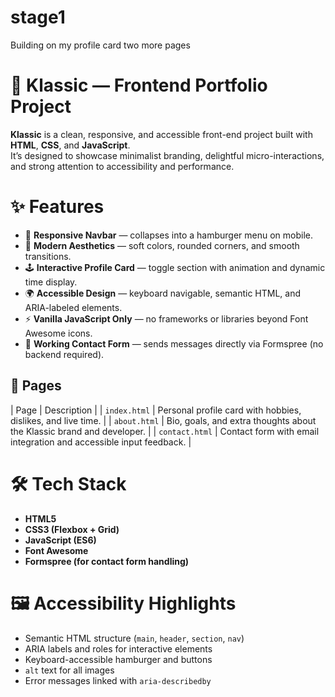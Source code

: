 # stage1
Building on my profile card two more pages
# 🌿 Klassic — Frontend Portfolio Project

**Klassic** is a clean, responsive, and accessible front-end project built with **HTML**, **CSS**, and **JavaScript**.  
It’s designed to showcase minimalist branding, delightful micro-interactions, and strong attention to accessibility and performance.

# ✨ Features

- 🧭 **Responsive Navbar** — collapses into a hamburger menu on mobile.
- 🎨 **Modern Aesthetics** — soft colors, rounded corners, and smooth transitions.
- 🕹️ **Interactive Profile Card** — toggle section with animation and dynamic time display.
- 🌍 **Accessible Design** — keyboard navigable, semantic HTML, and ARIA-labeled elements.
- ⚡ **Vanilla JavaScript Only** — no frameworks or libraries beyond Font Awesome icons.
- 💬 **Working Contact Form** — sends messages directly via Formspree (no backend required).

## 🧩 Pages

| Page   |     Description |
| `index.html` | Personal profile card with hobbies, dislikes, and live time. |
| `about.html` | Bio, goals, and extra thoughts about the Klassic brand and developer. |
| `contact.html` | Contact form with email integration and accessible input feedback. |

# 🛠️ Tech Stack

- **HTML5**
- **CSS3 (Flexbox + Grid)**
- **JavaScript (ES6)**
- **Font Awesome**
- **Formspree (for contact form handling)**

# 🖼️ Accessibility Highlights

- Semantic HTML structure (`main`, `header`, `section`, `nav`)
- ARIA labels and roles for interactive elements
- Keyboard-accessible hamburger and buttons
- `alt` text for all images
- Error messages linked with `aria-describedby`
